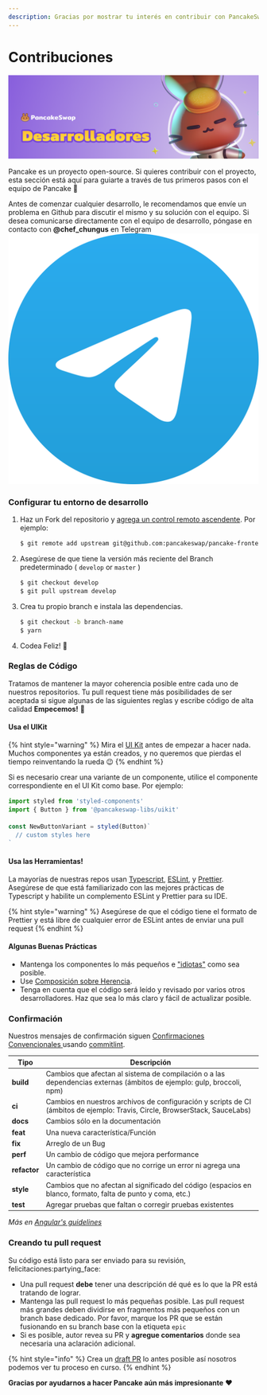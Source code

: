 ```yaml
---
description: Gracias por mostrar tu interés en contribuir con PancakeSwap !
---
```


# Contribuciones

![](../../.gitbook/assets/dvs.png)

Pancake es un proyecto open-source. Si quieres contribuir con el proyecto, esta sección está aquí para guiarte a través de tus primeros pasos con el equipo de Pancake :pancakes:&#x20;

Antes de comenzar cualquier desarrollo, le recomendamos que envíe un problema en Github para discutir el mismo y su solución con el equipo. Si desea comunicarse directamente con el equipo de desarrollo, póngase en contacto con **@chef\_chungus** en Telegram <img src="../../.gitbook/assets/logo.svg" alt="" data-size="line">&#x20;

### Configurar tu entorno de desarrollo

1.  Haz un Fork del repositorio y [agrega un control remoto ascendente](https://docs.github.com/en/github/collaborating-with-pull-requests/working-with-forks/configuring-a-remote-for-a-fork). Por ejemplo:

    ```bash
    $ git remote add upstream git@github.com:pancakeswap/pancake-frontend.git
    ```
2.  Asegúrese de que tiene la versión más reciente del Branch predeterminado ( `develop` or `master` )

    ```bash
    $ git checkout develop
    $ git pull upstream develop
    ```
3.  Crea tu propio branch e instala las dependencias.

    ```bash
    $ git checkout -b branch-name
    $ yarn
    ```
4. Codea Feliz! :tada:&#x20;

### Reglas de Código

Tratamos de mantener la mayor coherencia posible entre cada uno de nuestros repositorios. Tu pull request tiene más posibilidades de ser aceptada si sigue algunas de las siguientes reglas y escribe código de alta calidad **Empecemos!** :muscle:&#x20;

#### Usa el UIKit

{% hint style="warning" %}
Mira el [UI Kit](https://github.com/pancakeswap/pancake-uikit) antes de empezar a hacer nada. Muchos componentes ya están creados, y no queremos que pierdas el tiempo reinventando la rueda :wink:&#x20;
{% endhint %}

Si es necesario crear una variante de un componente, utilice el componente correspondiente en el UI Kit como base. Por ejemplo:

```javascript
import styled from 'styled-components'
import { Button } from '@pancakeswap-libs/uikit'

const NewButtonVariant = styled(Button)`
  // custom styles here
`
```

#### Usa las Herramientas!

La mayorías de nuestras repos usan [Typescript](https://www.typescriptlang.org/docs), [ESLint](https://eslint.org/docs/user-guide/getting-started), y [Prettier](https://prettier.io/). Asegúrese de que está familiarizado con las mejores prácticas de Typescript y habilite un complemento ESLint y Prettier para su IDE.

{% hint style="warning" %}
Asegúrese de que el código tiene el formato de Prettier y está libre de cualquier error de ESLint antes de enviar una pull request
{% endhint %}

#### Algunas Buenas Prácticas

* Mantenga los componentes lo más pequeños e ["idiotas"](https://en.wikipedia.org/wiki/Pure\_function) como sea posible.
* Use [Composición sobre Herencia](https://reactjs.org/docs/composition-vs-inheritance.html).
* Tenga en cuenta que el código será leído y revisado por varios otros desarrolladores. Haz que sea lo más claro y fácil de actualizar posible.

### Confirmación <a href="#committing" id="committing"></a>

Nuestros mensajes de confirmación siguen [Confirmaciones Convencionales  ](https://www.conventionalcommits.org/en/v1.0.0/)usando [commitlint](https://commitlint.js.org/#/).‌

| Tipo         | Descripción                                                                                                                 |
| ------------ | --------------------------------------------------------------------------------------------------------------------------- |
| **build**    | Cambios que afectan al sistema de compilación o a las dependencias externas (ámbitos de ejemplo: gulp, broccoli, npm)       |
| **ci**       | Cambios en nuestros archivos de configuración y scripts de CI (ámbitos de ejemplo: Travis, Circle, BrowserStack, SauceLabs) |
| **docs**     | Cambios sólo en la documentación                                                                                            |
| **feat**     | Una nueva característica/Función                                                                                            |
| **fix**      | Arreglo de un Bug                                                                                                           |
| **perf**     | Un cambio de código que mejora performance                                                                                  |
| **refactor** | Un cambio de código que no corrige un error ni agrega una característica                                                    |
| **style**    | Cambios que no afectan al significado del código (espacios en blanco, formato, falta de punto y coma, etc.)                 |
| **test**     | Agregar pruebas que faltan o corregir pruebas existentes                                                                    |

_Más en_ [_Angular's guidelines_](https://github.com/angular/angular/blob/22b96b9/CONTRIBUTING.md#type)_​_

### Creando tu pull request&#x20;

Su código está listo para ser enviado para su revisión, felicitaciones:partying\_face:&#x20;

* Una pull request **debe** tener una descripción dé qué es lo que la PR está tratando de lograr.
* Mantenga las pull request lo más pequeñas posible. Las pull request más grandes deben dividirse en fragmentos más pequeños con un branch base dedicado. Por favor, marque los PR que se están fusionando en su branch base con la etiqueta `epic`
* Si es posible, autor revea su PR y **agregue comentarios** donde sea necesaria una aclaración adicional.

{% hint style="info" %}
Crea un  [draft PR](https://github.blog/2019-02-14-introducing-draft-pull-requests/) lo antes posible así nosotros podemos ver tu proceso en curso.
{% endhint %}

**Gracias por ayudarnos a hacer Pancake aún más impresionante** :heart:&#x20;
